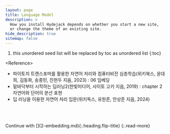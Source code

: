 ```yaml
---
layout: page
title: Language Model
description: >
  How you install Hydejack depends on whether you start a new site,
  or change the theme of an existing site.
hide_description: true
sitemap: false
---
```


<!-- # 밑바닥부터 시작하는 딥러닝 2단원: 분산 표현 중 통계학 기법 내용 정리 -->

1. this unordered seed list will be replaced by toc as unordered list
{:toc}

\<Reference\> <br>
- 파이토치 트랜스포머를 활용한 자연어 처리와 컴퓨터비전 심층학습(위키북스, 윤대희, 김동화, 송종민, 진현두 지음, 2023) : 06 임베딩<br>
- 밑바닥부터 시작하는 딥러닝2(한빛미디어, 사이토 고키 지음, 2019) : chapter 2 자연어와 단어의 분산 표현
- 딥 러닝을 이용한 자연어 처리 입문(위키독스, 유원준, 안상준 지음, 2024) 

<br>
<br>
<br>
Continue with [](2-embedding.md){:.heading.flip-title}
{:.read-more}


[upgrade]: upgrade.md
